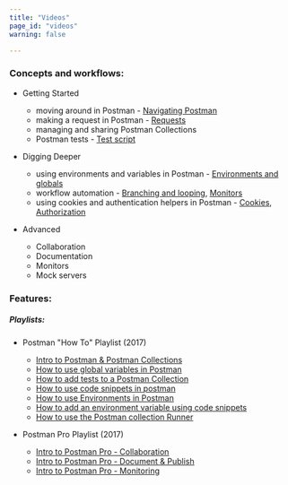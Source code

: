 ```yaml
---
title: "Videos"
page_id: "videos"
warning: false

---
```


### Concepts and workflows:

* Getting Started

    *   moving around in Postman - [Navigating Postman](/docs/postman/launching_postman/navigating_postman/)  
    *   making a request in Postman - [Requests](/docs/postman/sending_api_requests/requests/)
    *   managing and sharing Postman Collections
    *   Postman tests - [Test script](/docs/postman/scripts/test_scripts/)

* Digging Deeper

    *   using environments and variables in Postman - [Environments and globals](/docs/postman/environments_and_globals/manage_environments/)
    *   workflow automation - [Branching and looping](/docs/postman/scripts/branching_and_looping), [Monitors](/docs/postman/monitors/intro_monitors/)  
    *   using cookies and authentication helpers in Postman - [Cookies](/docs/postman/sending_api_requests/cookies/), [Authorization](/docs/postman/sending_api_requests/authorization)

* Advanced

    *   Collaboration
    *   Documentation
    *   Monitors
    *   Mock servers

### Features:

##### Playlists:

*   Postman "How To" Playlist (2017)

    * [Intro to Postman & Postman Collections](https://www.youtube.com/watch?v=ptvV_Fc3hd8&list=PLM-7VG-sgbtCJYpjQfmLCcJZ6Yd74oytQ&index=1)
    * [How to use global variables in Postman](https://www.youtube.com/watch?v=TU1i1CgjVR8&list=PLM-7VG-sgbtCJYpjQfmLCcJZ6Yd74oytQ&index=2) 
    * [How to add tests to a Postman Collection](https://www.youtube.com/watch?v=ElJBJIeJ90o&list=PLM-7VG-sgbtCJYpjQfmLCcJZ6Yd74oytQ&index=3) 
    * [How to use code snippets in postman](https://www.youtube.com/watch?v=fhfuQGvLPj0&list=PLM-7VG-sgbtCJYpjQfmLCcJZ6Yd74oytQ&index=4) 
    * [How to use Environments in Postman](https://www.youtube.com/watch?v=wArvaHYdw2I&list=PLM-7VG-sgbtCJYpjQfmLCcJZ6Yd74oytQ&index=5)
    * [How to add an environment variable using code snippets](https://www.youtube.com/watch?v=jzJT_o3_t1Q&list=PLM-7VG-sgbtCJYpjQfmLCcJZ6Yd74oytQ&index=6) 
    * [How to use the Postman collection Runner](https://www.youtube.com/watch?v=6XjOtI-FPHg&list=PLM-7VG-sgbtCJYpjQfmLCcJZ6Yd74oytQ&index=7)

*   Postman Pro Playlist (2017)

    * [Intro to Postman Pro - Collaboration](https://www.youtube.com/watch?v=1_7IVWySh2A&index=1&list=PLM-7VG-sgbtCr3URSt3ySIs_nyW9niiyn) 
    * [Intro to Postman Pro - Document & Publish](https://www.youtube.com/watch?v=ERk8RkfqxM4&list=PLM-7VG-sgbtCr3URSt3ySIs_nyW9niiyn&index=2) 
    * [Intro to Postman Pro - Monitoring](https://www.youtube.com/watch?v=xiRx81jlYOQ&t=3s&list=PLM-7VG-sgbtCr3URSt3ySIs_nyW9niiyn&index=3)

